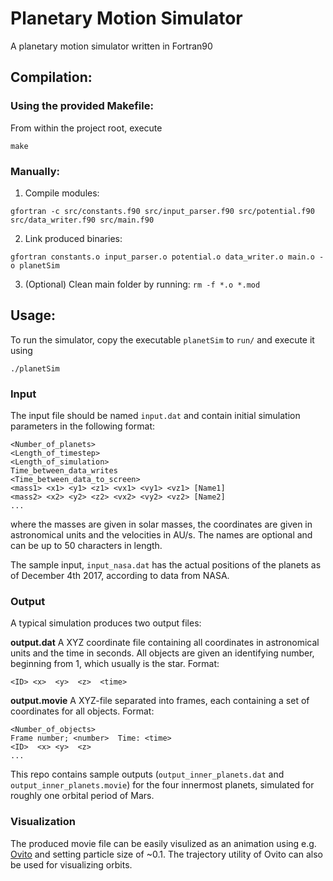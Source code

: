 # Planetary Motion Simulator

A planetary motion simulator written in Fortran90

## Compilation:

### Using the provided Makefile:
From within the project root, execute
```
make
```

### Manually:
1. Compile modules:
```
gfortran -c src/constants.f90 src/input_parser.f90 src/potential.f90 src/data_writer.f90 src/main.f90
```
2. Link produced binaries:
```
gfortran constants.o input_parser.o potential.o data_writer.o main.o -o planetSim
```
3. (Optional) Clean main folder by running: `rm -f *.o *.mod`


## Usage:

To run the simulator, copy the executable `planetSim` to `run/` and execute it using
```
./planetSim
```
### Input
The input file should be named `input.dat` and contain initial simulation parameters in the following format:
```
<Number_of_planets>
<Length_of_timestep>
<Length_of_simulation>
Time_between_data_writes
<Time_between_data_to_screen>
<mass1> <x1> <y1> <z1> <vx1> <vy1> <vz1> [Name1]
<mass2> <x2> <y2> <z2> <vx2> <vy2> <vz2> [Name2]
...
```
where the masses are given in solar masses, the coordinates are given in astronomical units and the velocities in AU/s. The names are optional and can be up to 50 characters in length.

The sample input, `input_nasa.dat` has the actual positions of the planets as of December 4th 2017, according to data from NASA.


### Output
A typical simulation produces two output files:

**output.dat**
A XYZ coordinate file containing all coordinates in astronomical units and the time in seconds. All objects are given an identifying number, beginning from 1, which usually is the star.
Format:
```
<ID> <x>  <y>  <z>  <time>
```

**output.movie**
A XYZ-file separated into frames, each containing a set of coordinates for all objects. 
Format:
```
<Number_of_objects>
Frame number; <number>  Time: <time>
<ID>  <x> <y>  <z>
...
```

This repo contains sample outputs (`output_inner_planets.dat` and `output_inner_planets.movie`) for the four innermost planets, simulated for roughly one orbital period of Mars.

### Visualization
The produced movie file can be easily visulized as an animation using e.g. [Ovito](https://www.ovito.org/) and setting particle size of ~0.1. The trajectory utility of Ovito can also be used for visualizing orbits.
